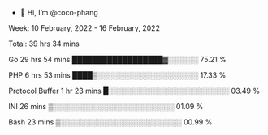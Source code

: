 - 👋 Hi, I’m @coco-phang





Week: 10 February, 2022 - 16 February, 2022

Total: 39 hrs 34 mins

Go                29 hrs 54 mins  ██████████████████▓░░░░░░   75.21 % 

PHP               6 hrs 53 mins   ████▒░░░░░░░░░░░░░░░░░░░░   17.33 % 

Protocol Buffer   1 hr 23 mins    █░░░░░░░░░░░░░░░░░░░░░░░░   03.49 % 

INI               26 mins         ▒░░░░░░░░░░░░░░░░░░░░░░░░   01.09 % 

Bash              23 mins         ▒░░░░░░░░░░░░░░░░░░░░░░░░   00.99 % 

<!---
coco-phang/coco-phang is a ✨ special ✨ repository because its `README.md` (this file) appears on your GitHub profile.
You can click the Preview link to take a look at your changes.
--->
